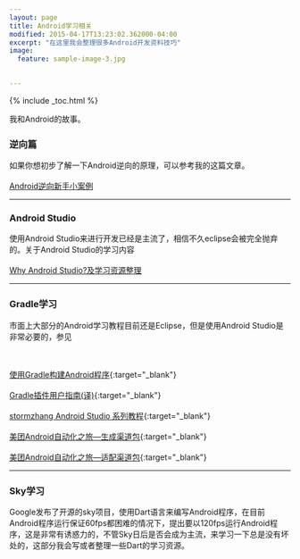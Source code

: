 ```yaml
---
layout: page
title: Android学习相关
modified: 2015-04-17T13:23:02.362000-04:00
excerpt: "在这里我会整理很多Android开发资料技巧"
image:
  feature: sample-image-3.jpg

  
---
```


{% include _toc.html %}

我和Android的故事。

### 逆向篇
如果你想初步了解一下Android逆向的原理，可以参考我的这篇文章。
<br/><br/>
[Android逆向新手小案例](http://sqk.pub/Android%E9%80%86%E5%90%91%E5%AE%9E%E4%BE%8B/)  

---

### Android Studio
使用Android Studio来进行开发已经是主流了，相信不久eclipse会被完全抛弃的。关于Android Studio的学习内容
<br/><br/>
[Why Android Studio?及学习资源整理](http://tanfujun.cc/%E4%B8%BA%E4%BB%80%E4%B9%88%E4%BD%BF%E7%94%A8Android%20Studio/)

---


### Gradle学习
市面上大部分的Android学习教程目前还是Eclipse，但是使用Android Studio是非常必要的，参见

<br/><br/>
[使用Gradle构建Android程序](http://rinvay.github.io/android/2015/04/09/Build-Android-with-Gradle/){:target="_blank"}
<br/><br/>
[Gradle插件用户指南(译)](http://rinvay.github.io/android/2015/03/26/Gradle-Plugin-User-Guide(Translation)/){:target="_blank"}
<br/><br/>
[stormzhang Android Studio 系列教程](http://www.stormzhang.com/){:target="_blank"}
<br/><br/>
[美团Android自动化之旅—生成渠道包](http://tech.meituan.com/mt-apk-packaging.html){:target="_blank"}
<br/><br/>
[美团Android自动化之旅—适配渠道包](http://tech.meituan.com/mt-apk-adaptation.html){:target="_blank"}


---

### Sky学习
Google发布了开源的sky项目，使用Dart语言来编写Android程序，在目前Android程序运行保证60fps都困难的情况下，提出要以120fps运行Android程序，这是非常有诱惑力的，不管Sky日后是否会成为主流，来学习一下总是没有坏处的，这部分我会写或者整理一些Dart的学习资源。







